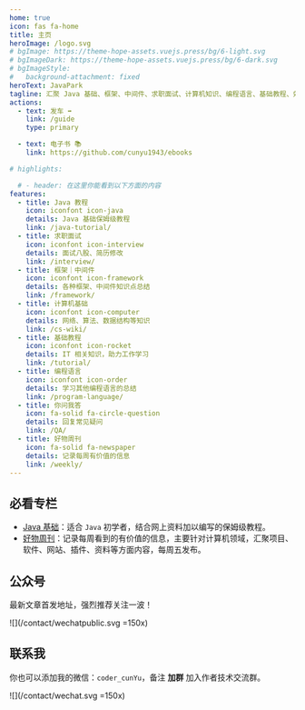```yaml
---
home: true
icon: fas fa-home
title: 主页
heroImage: /logo.svg
# bgImage: https://theme-hope-assets.vuejs.press/bg/6-light.svg
# bgImageDark: https://theme-hope-assets.vuejs.press/bg/6-dark.svg
# bgImageStyle:
#   background-attachment: fixed
heroText: JavaPark
tagline: 汇聚 Java 基础、框架、中间件、求职面试、计算机知识、编程语言、基础教程、效率工具…
actions:
  - text: 发车 ➡️
    link: /guide
    type: primary

  - text: 电子书 📚
    link: https://github.com/cunyu1943/ebooks

# highlights:

  # - header: 在这里你能看到以下方面的内容
features:
  - title: Java 教程
    icon: iconfont icon-java
    details: Java 基础保姆级教程
    link: /java-tutorial/
  - title: 求职面试
    icon: iconfont icon-interview
    details: 面试八股、简历修改
    link: /interview/
  - title: 框架｜中间件
    icon: iconfont icon-framework
    details: 各种框架、中间件知识点总结
    link: /framework/
  - title: 计算机基础
    icon: iconfont icon-computer
    details: 网络、算法、数据结构等知识
    link: /cs-wiki/
  - title: 基础教程
    icon: iconfont icon-rocket
    details: IT 相关知识，助力工作学习
    link: /tutorial/
  - title: 编程语言
    icon: iconfont icon-order
    details: 学习其他编程语言的总结
    link: /program-language/
  - title: 你问我答
    icon: fa-solid fa-circle-question
    details: 回复常见疑问
    link: /QA/
  - title: 好物周刊
    icon: fa-solid fa-newspaper
    details: 记录每周有价值的信息
    link: /weekly/
---
```


## 必看专栏

-   [Java 基础](/java-tutorial/javase/20220701-intro-to-java/)：适合 `Java` 初学者，结合网上资料加以编写的保姆级教程。
-   [好物周刊](/weekly/2023/0415-0421/)：记录每周看到的有价值的信息，主要针对计算机领域，汇聚项目、软件、网站、插件、资料等方面内容，每周五发布。

## 公众号

最新文章首发地址，强烈推荐关注一波！

![](/contact/wechatpublic.svg =150x)

## 联系我

你也可以添加我的微信：`coder_cunYu`，备注 **加群** 加入作者技术交流群。

![](/contact/wechat.svg =150x)